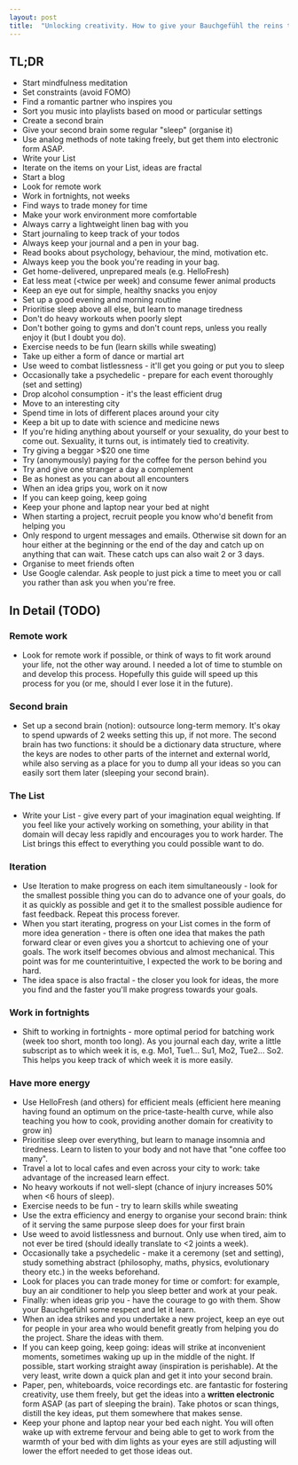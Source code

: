 ```yaml
---
layout: post
title:  "Unlocking creativity. How to give your Bauchgefühl the reins to your life"
---
```

## TL;DR
* Start mindfulness meditation
* Set constraints (avoid FOMO)
* Find a romantic partner who inspires you
* Sort you music into playlists based on mood or particular settings
* Create a second brain
* Give your second brain some regular "sleep" (organise it)
* Use analog methods of note taking freely, but get them into electronic form ASAP.
* Write your List
* Iterate on the items on your List, ideas are fractal
* Start a blog
* Look for remote work
* Work in fortnights, not weeks
* Find ways to trade money for time
* Make your work environment more comfortable
* Always carry a lightweight linen bag with you
* Start journaling to keep track of your todos
* Always keep your journal and a pen in your bag.
* Read books about psychology, behaviour, the mind, motivation etc.
* Always keep you the book you're reading in your bag.
* Get home-delivered, unprepared meals (e.g. HelloFresh)
* Eat less meat (<twice per week) and consume fewer animal products
* Keep an eye out for simple, healthy snacks you enjoy
* Set up a good evening and morning routine
* Prioritise sleep above all else, but learn to manage tiredness
* Don't do heavy workouts when poorly slept
* Don't bother going to gyms and don't count reps, unless you really enjoy it (but I doubt you do).
* Exercise needs to be fun (learn skills while sweating)
* Take up either a form of dance or martial art
* Use weed to combat listlessness - it'll get you going or put you to sleep
* Occasionally take a psychedelic - prepare for each event thoroughly (set and setting)
* Drop alcohol consumption - it's the least efficient drug
* Move to an interesting city
* Spend time in lots of different places around your city
* Keep a bit up to date with science and medicine news
* If you're hiding anything about yourself or your sexuality, do your best to come out. Sexuality, it turns out, is intimately tied to creativity.
* Try giving a beggar >$20 one time
* Try (anonymously) paying for the coffee for the person behind you
* Try and give one stranger a day a complement
* Be as honest as you can about all encounters
* When an idea grips you, work on it now
* If you can keep going, keep going
* Keep your phone and laptop near your bed at night
* When starting a project, recruit people you know who'd benefit from helping you
* Only respond to urgent messages and emails. Otherwise sit down for an hour either at the beginning or the end of the day and catch up on anything that can wait. These catch ups can also wait 2 or 3 days.
* Organise to meet friends often
* Use Google calendar. Ask people to just pick a time to meet you or call you rather than ask you when you're free.

## In Detail (TODO)
### Remote work
* Look for remote work if possible, or think of ways to fit work around your life, not the other way around. I needed a lot of time to stumble on and develop this process. Hopefully this guide will speed up this process for you (or me, should I ever lose it in the future).

### Second brain
* Set up a second brain (notion): outsource long-term memory. It's okay to spend upwards of 2 weeks setting this up, if not more. The second brain has two functions: it should be a dictionary data structure, where the keys are nodes to other parts of the internet and external world, while also serving as a place for you to dump all your ideas so you can easily sort them later (sleeping your second brain).

### The List
* Write your List - give every part of your imagination equal weighting. If you feel like your actively working on something, your ability in that domain will decay less rapidly and encourages you to work harder. The List brings this effect to everything you could possible want to do.

### Iteration
* Use Iteration to make progress on each item simultaneously - look for the smallest possible thing you can do to advance one of your goals, do it as quickly as possible and get it to the smallest possible audience for fast feedback. Repeat this process forever.
* When you start iterating, progress on your List comes in the form of more idea generation - there is often one idea that makes the path forward clear or even gives you a shortcut to achieving one of your goals. The work itself becomes obvious and almost mechanical. This point was for me counterintuitive, I expected the work to be boring and hard.
* The idea space is also fractal - the closer you look for ideas, the more you find and the faster you'll make progress towards your goals.

### Work in fortnights
* Shift to working in fortnights - more optimal period for batching work (week too short, month too long). As you journal each day, write a little subscript as to which week it is, e.g. Mo1, Tue1... Su1, Mo2, Tue2... So2. This helps you keep track of which week it is more easily.

### Have more energy
* Use HelloFresh (and others) for efficient meals (efficient here meaning having found an optimum on the price-taste-health curve, while also teaching you how to cook, providing another domain for creativity to grow in)
* Prioritise sleep over everything, but learn to manage insomnia and tiredness. Learn to listen to your body and not have that "one coffee too many".
* Travel a lot to local cafes and even across your city to work: take advantage of the increased learn effect.
* No heavy workouts if not well-slept (chance of injury increases 50% when <6 hours of sleep).
* Exercise needs to be fun - try to learn skills while sweating
* Use the extra efficiency and energy to organise your second brain: think of it serving the same purpose sleep does for your first brain
* Use weed to avoid listlessness and burnout. Only use when tired, aim to not ever be tired (should ideally translate to <2 joints a week).
* Occasionally take a psychedelic - make it a ceremony (set and setting), study something abstract (philosophy, maths, physics, evolutionary theory etc.) in the weeks beforehand.
* Look for places you can trade money for time or comfort: for example, buy an air conditioner to help you sleep better and work at your peak.
* Finally: when ideas grip you - have the courage to go with them. Show your Bauchgefühl some respect and let it learn.
* When an idea strikes and you undertake a new project, keep an eye out for people in your area who would benefit greatly from helping you do the project. Share the ideas with them.
* If you can keep going, keep going: ideas will strike at inconvenient moments, sometimes waking up up in the middle of the night. If possible, start working straight away (inspiration is perishable). At the very least, write down a quick plan and get it into your second brain.
* Paper, pen, whiteboards, voice recordings etc. are fantastic for fostering creativity, use them freely, but get the ideas into a **written electronic** form ASAP (as part of sleeping the brain). Take photos or scan things, distill the key ideas, put them somewhere that makes sense.
* Keep your phone and laptop near your bed each night. You will often wake up with extreme fervour and being able to get to work from the warmth of your bed with dim lights as your eyes are still adjusting will lower the effort needed to get those ideas out.
